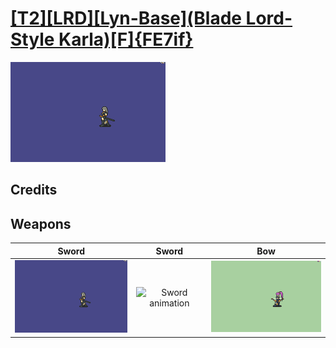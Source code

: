 # [\[T2\]\[LRD\]\[Lyn-Base\]\(Blade Lord-Style Karla\)\[F\]{FE7if}](./)

<img src="./1.%20Sword/Sword_000.png" alt="[T2][LRD][Lyn-Base](Blade Lord-Style Karla)[F]{FE7if} standing" />

## Credits



## Weapons


|Sword |Sword |Bow |
|  :---: | :---: | :---: |
| <img alt="Sword animation" src="./1.%20Sword/Sword.gif" /> | <img alt="Sword animation" src="./1.%20Sword%20(Shirayuki)/Sword.gif" /> | <img alt="Bow animation" src="./5.%20Bow/Bow.gif" /> |
